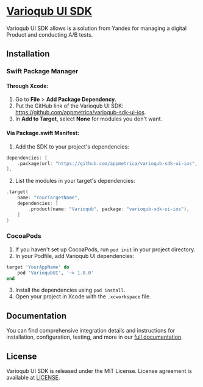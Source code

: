 # [Varioqub UI SDK](https://varioqub.ru)

Varioqub UI SDK allows is a solution from Yandex for managing a digital Product and conducting A/B tests.

## Installation

### Swift Package Manager

#### Through Xcode:

1. Go to **File** > **Add Package Dependency**.
2. Put the GitHub link of the Varioqub UI SDK: https://github.com/appmetrica/varioqub-sdk-ui-ios.
3. In **Add to Target**, select **None** for modules you don't want.

#### Via Package.swift Manifest:

1. Add the SDK to your project's dependencies:

```swift
dependencies: [
    .package(url: "https://github.com/appmetrica/varioqub-sdk-ui-ios", from: "1.0.0"),
],
```

2. List the modules in your target's dependencies:

```swift
.target(
    name: "YourTargetName",
    dependencies: [
        .product(name: "Varioqub", package: "varioqub-sdk-ui-ios"),
    ]
)
```

### CocoaPods

1. If you haven't set up CocoaPods, run `pod init` in your project directory.
2. In your Podfile, add Varioqub UI dependencies:

```ruby
target 'YourAppName' do
    pod 'VarioqubUI', '~> 1.0.0'
end
```

3. Install the dependencies using `pod install`.
4. Open your project in Xcode with the `.xcworkspace` file.

## Documentation

You can find comprehensive integration details and instructions for installation, configuration, testing, and more in our [full documentation](https://yandex.com/support/varioqub-app/en/sdk/ios/ui-integration).

## License

Varioqub UI SDK is released under the MIT License.
License agreement is available at [LICENSE](LICENSE).